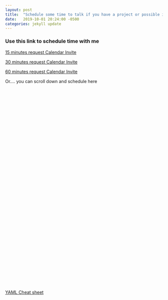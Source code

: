 ```yaml
---
layout: post
title:  "Schedule some time to talk if you have a project or possible interesting job for me"
date:   2019-10-01 20:24:00 -0500
categories: jekyll update
---
```



### Use this link to schedule time with me

[15 minutes request Calendar Invite](https://calendly.com/coreymalbright/15min)

[30 minutes request Calendar Invite](https://calendly.com/coreymalbright/30-minute-meeting)

[60 minutes request Calendar Invite](https://calendly.com/coreymalbright/60-minute-meeting)

Or....  you can scroll down and schedule here

<!-- Calendly inline widget begin -->
<div class="calendly-inline-widget" data-url="https://calendly.com/coreymalbright/15min" style="min-width:320px;height:630px;"></div>
<script type="text/javascript" src="https://assets.calendly.com/assets/external/widget.js" async></script>
<!-- Calendly inline widget end -->











[YAML Cheat sheet](https://learn-the-web.algonquindesign.ca/topics/markdown-yaml-cheat-sheet/#yaml)

